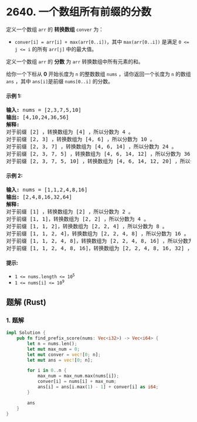 # 2640. 一个数组所有前缀的分数
定义一个数组 `arr` 的 **转换数组** `conver` 为：
* `conver[i] = arr[i] + max(arr[0..i])`，其中 `max(arr[0..i])` 是满足 `0 <= j <= i` 的所有 `arr[j]` 中的最大值。

定义一个数组 `arr` 的 **分数** 为 `arr` 转换数组中所有元素的和。

给你一个下标从 **0** 开始长度为 `n` 的整数数组 `nums` ，请你返回一个长度为 `n` 的数组 `ans` ，其中 `ans[i]`是前缀 `nums[0..i]` 的分数。

#### 示例 1:
<pre>
<strong>输入:</strong> nums = [2,3,7,5,10]
<strong>输出:</strong> [4,10,24,36,56]
<strong>解释:</strong>
对于前缀 [2] ，转换数组为 [4] ，所以分数为 4 。
对于前缀 [2, 3] ，转换数组为 [4, 6] ，所以分数为 10 。
对于前缀 [2, 3, 7] ，转换数组为 [4, 6, 14] ，所以分数为 24 。
对于前缀 [2, 3, 7, 5] ，转换数组为 [4, 6, 14, 12] ，所以分数为 36 。
对于前缀 [2, 3, 7, 5, 10] ，转换数组为 [4, 6, 14, 12, 20] ，所以分数为 56 。
</pre>

#### 示例 2:
<pre>
<strong>输入:</strong> nums = [1,1,2,4,8,16]
<strong>输出:</strong> [2,4,8,16,32,64]
<strong>解释:</strong>
对于前缀 [1] ，转换数组为 [2] ，所以分数为 2 。
对于前缀 [1, 1]，转换数组为 [2, 2] ，所以分数为 4 。
对于前缀 [1, 1, 2]，转换数组为 [2, 2, 4] ，所以分数为 8 。
对于前缀 [1, 1, 2, 4]，转换数组为 [2, 2, 4, 8] ，所以分数为 16 。
对于前缀 [1, 1, 2, 4, 8]，转换数组为 [2, 2, 4, 8, 16] ，所以分数为 32 。
对于前缀 [1, 1, 2, 4, 8, 16]，转换数组为 [2, 2, 4, 8, 16, 32] ，所以分数为 64 。
</pre>

#### 提示:
* <code>1 <= nums.length <= 10<sup>5</sup></code>
* <code>1 <= nums[i] <= 10<sup>9</sup></code>

## 题解 (Rust)

### 1. 题解
```Rust
impl Solution {
    pub fn find_prefix_score(nums: Vec<i32>) -> Vec<i64> {
        let n = nums.len();
        let mut max_num = 0;
        let mut conver = vec![0; n];
        let mut ans = vec![0; n];

        for i in 0..n {
            max_num = max_num.max(nums[i]);
            conver[i] = nums[i] + max_num;
            ans[i] = ans[i.max(1) - 1] + conver[i] as i64;
        }

        ans
    }
}
```
